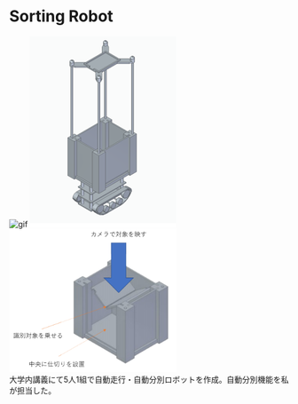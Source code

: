 # Sorting Robot
![gif](https://github.com/tornadoXXXV/Robot/blob/main/images/motor.gif)
<img src="https://github.com/tornadoXXXV/Robot/blob/main/images/complete.png"> 
<img src="https://github.com/tornadoXXXV/Robot/blob/main/images/box2.png" width=60% height=60%>  
大学内講義にて5人1組で自動走行・自動分別ロボットを作成。自動分別機能を私が担当した。
